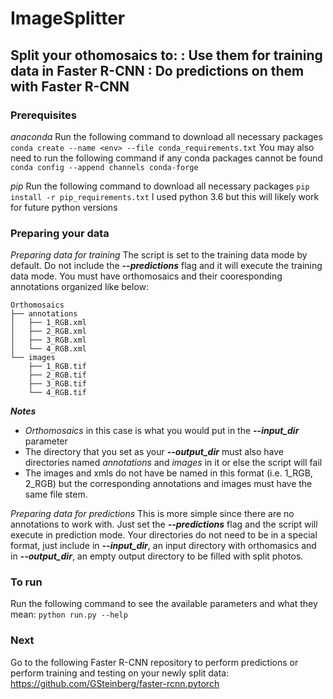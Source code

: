 # **ImageSplitter**
Split your othomosaics to:
: Use them for training data in Faster R-CNN 
: Do predictions on them with Faster R-CNN 
---
### Prerequisites
*anaconda*
Run the following command to download all necessary packages
`conda create --name <env> --file conda_requirements.txt`
You may also need to run the following command if any conda packages cannot be found
`conda config --append channels conda-forge`

*pip*
Run the following command to download all necessary packages
`pip install -r pip_requirements.txt`
I used python 3.6 but this will likely work for future python versions

### Preparing your data
*Preparing data for training*
The script is set to the training data mode by default. Do not include the ***--predictions*** flag and it will execute the training data mode.
You must have orthomosaics and their cooresponding annotations organized like below:
```
Orthomosaics
├── annotations 
│   ├── 1_RGB.xml  
│   ├── 2_RGB.xml  
│   ├── 3_RGB.xml  
│   └── 4_RGB.xml  
└── images 
    ├── 1_RGB.tif 
    ├── 2_RGB.tif 
    ├── 3_RGB.tif 
    └── 4_RGB.tif  
```
***Notes***
- *Orthomosaics* in this case is what you would put in the ***--input_dir*** parameter
- The directory that you set as your ***--output_dir*** must also have directories named *annotations* and *images* in it or else the script will fail
- The images and xmls do not have be named in this format (i.e. 1_RGB, 2_RGB) but the corresponding annotations and images must have the same file stem.

*Preparing data for predictions*
This is more simple since there are no annotations to work with. Just set the ***--predictions*** flag and the script will execute in prediction mode.
Your directories do not need to be in a special format, just include in ***--input_dir***, an input directory with orthomasics and in ***--output_dir***, an empty output directory to be filled with split photos.

### To run
Run the following command to see the available parameters and what they mean:
`python run.py --help`

### Next
Go to the following Faster R-CNN repository to perform predictions or perform training and testing on your newly split data:
https://github.com/GSteinberg/faster-rcnn.pytorch